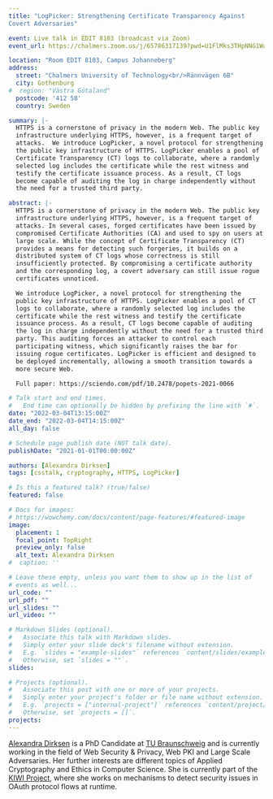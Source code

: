 ```yaml
---
title: "LogPicker: Strengthening Certificate Transparency Against
Covert Adversaries"

event: Live talk in EDIT 8103 (broadcast via Zoom)
event_url: https://chalmers.zoom.us/j/65786317139?pwd=U1FlMks3THpNNG1WaFRJNkJxQXdBQT09

location: "Room EDIT 8103, Campus Johanneberg"
address:
  street: "Chalmers University of Technology<br/>Rännvägen 6B"
  city: Gothenburg
#  region: "Västra Götaland"
  postcode: '412 58'
  country: Sweden

summary: |-
  HTTPS is a cornerstone of privacy in the modern Web. The public key
  infrastructure underlying HTTPS, however, is a frequent target of
  attacks.  We introduce LogPicker, a novel protocol for strengthening
  the public key infrastructure of HTTPS. LogPicker enables a pool of
  Certificate Transparency (CT) logs to collaborate, where a randomly
  selected log includes the certificate while the rest witness and
  testify the certificate issuance process. As a result, CT logs
  become capable of auditing the log in charge independently without
  the need for a trusted third party.

abstract: |-
  HTTPS is a cornerstone of privacy in the modern Web. The public key
  infrastructure underlying HTTPS, however, is a frequent target of
  attacks. In several cases, forged certificates have been issued by
  compromised Certificate Authorities (CA) and used to spy on users at
  large scale. While the concept of Certificate Transparency (CT)
  provides a means for detecting such forgeries, it builds on a
  distributed system of CT logs whose correctness is still
  insufficiently protected. By compromising a certificate authority
  and the corresponding log, a covert adversary can still issue rogue
  certificates unnoticed.

  We introduce LogPicker, a novel protocol for strengthening the
  public key infrastructure of HTTPS. LogPicker enables a pool of CT
  logs to collaborate, where a randomly selected log includes the
  certificate while the rest witness and testify the certificate
  issuance process. As a result, CT logs become capable of auditing
  the log in charge independently without the need for a trusted third
  party. This auditing forces an attacker to control each
  participating witness, which significantly raises the bar for
  issuing rogue certificates. LogPicker is efficient and designed to
  be deployed incrementally, allowing a smooth transition towards a
  more secure Web.

  Full paper: https://sciendo.com/pdf/10.2478/popets-2021-0066

# Talk start and end times.
#   End time can optionally be hidden by prefixing the line with `#`.
date: "2022-03-04T13:15:00Z"
date_end: "2022-03-04T14:15:00Z"
all_day: false

# Schedule page publish date (NOT talk date).
publishDate: "2021-01-01T00:00:00Z"

authors: [Alexandra Dirksen]
tags: [csstalk, cryptography, HTTPS, LogPicker]

# Is this a featured talk? (true/false)
featured: false

# Docs for images:
# https://wowchemy.com/docs/content/page-features/#featured-image
image:
  placement: 1
  focal_point: TopRight
  preview_only: false
  alt_text: Alexandra Dirksen
#  caption: ''

# Leave these empty, unless you want them to show up in the list of
# events as well...
url_code: ""
url_pdf: ""
url_slides: ""
url_video: ""

# Markdown Slides (optional).
#   Associate this talk with Markdown slides.
#   Simply enter your slide deck's filename without extension.
#   E.g. `slides = "example-slides"` references `content/slides/example-slides.md`.
#   Otherwise, set `slides = ""`.
slides:

# Projects (optional).
#   Associate this post with one or more of your projects.
#   Simply enter your project's folder or file name without extension.
#   E.g. `projects = ["internal-project"]` references `content/project/deep-learning/index.md`.
#   Otherwise, set `projects = []`.
projects:
---
```


[Alexandra Dirksen](https://www.tu-braunschweig.de/en/ias/staff/alexandra-dirksen)
is a PhD Candidate at [TU Braunschweig](https://www.tu-braunschweig.de/en/)
and is currently working in the field of Web Security & Privacy, Web
PKI and Large Scale Adversaries.  Her further interests are different
topics of Applied Cryptography and Ethics in Computer Science.  She is
currently part of the [KIWI Project](https://kiwi-project.org/), where
she works on mechanisms to detect security issues in OAuth protocol
flows at runtime.
